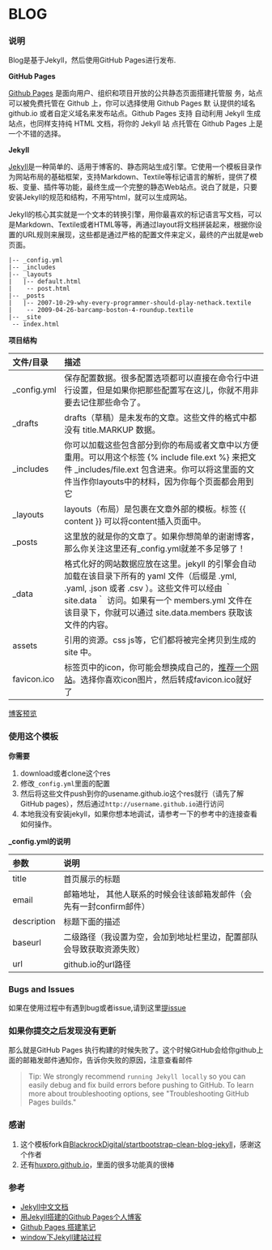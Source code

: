 # BLOG

### 说明

Blog是基于Jekyll，然后使用GitHub Pages进行发布.

**GitHub Pages**

[Github Pages](https://pages.github.com/) 是面向用户、组织和项目开放的公共静态页面搭建托管服 务，站点可以被免费托管在 Github 上，你可以选择使用 Github Pages 默 认提供的域名 github.io 或者自定义域名来发布站点。Github Pages 支持 自动利用 Jekyll 生成站点，也同样支持纯 HTML 文档，将你的 Jekyll 站 点托管在 Github Pages 上是一个不错的选择。

**Jekyll**

[Jekyll](http://jekyllcn.com/)是一种简单的、适用于博客的、静态网站生成引擎。它使用一个模板目录作为网站布局的基础框架，支持Markdown、Textile等标记语言的解析，提供了模板、变量、插件等功能，最终生成一个完整的静态Web站点。说白了就是，只要安装Jekyll的规范和结构，不用写html，就可以生成网站。

Jekyll的核心其实就是一个文本的转换引擎，用你最喜欢的标记语言写文档，可以是Markdown、Textile或者HTML等等，再通过layout将文档拼装起来，根据你设置的URL规则来展现，这些都是通过严格的配置文件来定义，最终的产出就是web页面。
```
|-- _config.yml
|-- _includes
|-- _layouts
|   |-- default.html
|    -- post.html
|-- _posts
|   |-- 2007-10-29-why-every-programmer-should-play-nethack.textile
|    -- 2009-04-26-barcamp-boston-4-roundup.textile
|-- _site
 -- index.html
```
**项目结构**

|文件/目录|描述|
|:--------------|:--------------|
|_config.yml|保存配置数据。很多配置选项都可以直接在命令行中进行设置，但是如果你把那些配置写在这儿，你就不用非要去记住那些命令了。|
|_drafts|drafts（草稿）是未发布的文章。这些文件的格式中都没有 title.MARKUP 数据。
|_includes| 你可以加载这些包含部分到你的布局或者文章中以方便重用。可以用这个标签  {% include file.ext %} 来把文件 _includes/file.ext 包含进来。你可以将这里面的文件当作你layouts中的材料，因为你每个页面都会用到它
|_layouts|layouts（布局）是包裹在文章外部的模板。标签  {{ content }} 可以将content插入页面中。
|_posts|这里放的就是你的文章了。如果你想简单的谢谢博客，那么你关注这里还有_config.yml就差不多足够了！
|_data|格式化好的网站数据应放在这里。jekyll 的引擎会自动加载在该目录下所有的 yaml 文件（后缀是 .yml, .yaml, .json 或者 .csv ）。这些文件可以经由 ｀site.data｀ 访问。如果有一个 members.yml 文件在该目录下，你就可以通过 site.data.members 获取该文件的内容。
|assets|引用的资源。css js等，它们都将被完全拷贝到生成的 site 中。
|favicon.ico|标签页中的icon，你可能会想换成自己的，[推荐一个网站](http://www.faviconico.org/)。选择你喜欢icon图片，然后转成favicon.ico就好了


[博客预览](http://yangseas.github.io)

### 使用这个模板

**你需要**
1. download或者clone这个res<br/>
2. 修改`_config.yml`里面的配置<br/>
3. 然后将这些文件push到你的usename.github.io这个res就行（请先了解GitHub pages），然后通过`http://username.github.io`进行访问
4. 本地我没有安装jekyll，如果你想本地调试，请参考一下的参考中的连接查看如何操作。

**_config.yml的说明**

|参数|说明|
|:--------------|:--------------|
|title|首页展示的标题|
|email|邮箱地址， 其他人联系的时候会往该邮箱发邮件（会先有一封confirm邮件）
|description| 标题下面的描述
|baseurl|二级路径（我设置为空，会加到地址栏里边，配置部队会导致获取资源失败）
|url|github.io的url路径

### Bugs and Issues 

如果在使用过程中有遇到bug或者issue,请到这里[提issue](https://github.com/yangseas/yangseas.github.io/issues)

### 如果你提交之后发现没有更新
那么就是GitHub Pages 执行构建的时候失败了。这个时候GitHub会给你github上面的邮箱发邮件通知你，告诉你失败的原因，注意查看邮件
>Tip: We strongly recommend `running Jekyll locally` so you can easily debug and fix build errors before pushing to GitHub. To learn more about troubleshooting options, see "Troubleshooting GitHub Pages builds."

### 感谢

1. 这个模板fork自[BlackrockDigital/startbootstrap-clean-blog-jekyll](https://github.com/BlackrockDigital/startbootstrap-clean-blog-jekyll)，感谢这个作者
2. 还有[huxpro.github.io](https://github.com/huxpro/huxpro.github.io)，里面的很多功能真的很棒

### 参考
- [Jekyll中文文档](http://jekyllcn.com/)
- [用Jekyll搭建的Github Pages个人博客](https://www.jianshu.com/p/88c9e72978b4)
- [Github Pages 搭建笔记](https://www.jianshu.com/p/ec7953b9e5ab)
- [window下Jekyll建站过程](https://blog.csdn.net/m0_37996098/article/details/78478764)

